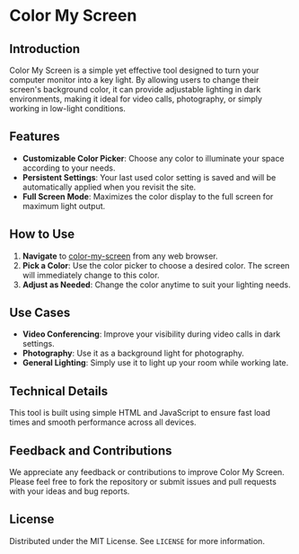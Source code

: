 # Color My Screen

## Introduction
Color My Screen is a simple yet effective tool designed to turn your computer monitor into a key light. By allowing users to change their screen's background color, it can provide adjustable lighting in dark environments, making it ideal for video calls, photography, or simply working in low-light conditions.

## Features
- **Customizable Color Picker**: Choose any color to illuminate your space according to your needs.
- **Persistent Settings**: Your last used color setting is saved and will be automatically applied when you revisit the site.
- **Full Screen Mode**: Maximizes the color display to the full screen for maximum light output.

## How to Use
1. **Navigate** to [color-my-screen](https://color-my-screen.vercel.app/) from any web browser.
2. **Pick a Color**: Use the color picker to choose a desired color. The screen will immediately change to this color.
3. **Adjust as Needed**: Change the color anytime to suit your lighting needs.

## Use Cases
- **Video Conferencing**: Improve your visibility during video calls in dark settings.
- **Photography**: Use it as a background light for photography.
- **General Lighting**: Simply use it to light up your room while working late.

## Technical Details
This tool is built using simple HTML and JavaScript to ensure fast load times and smooth performance across all devices.

## Feedback and Contributions
We appreciate any feedback or contributions to improve Color My Screen. Please feel free to fork the repository or submit issues and pull requests with your ideas and bug reports.

## License
Distributed under the MIT License. See `LICENSE` for more information.
